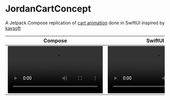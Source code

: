 # JordanCartConcept

A Jetpack Compose replication of [cart animation](https://twitter.com/_kavsoft/status/1503376998135054337?s=21) done in SwiftUI inspired by [kavsoft](https://twitter.com/_kavsoft?s=21)

| Compose | SwiftUI | 
| ------------- | ------------- |
| ![Compose](https://github.com/norrisboat/JordanCartConcept/blob/main/Media/JordanConcept.mov "Compose")  | ![Kavsoft](https://github.com/norrisboat/JordanCartConcept/blob/main/Media/SwiftUI.mp4 "Kavsoft") |
